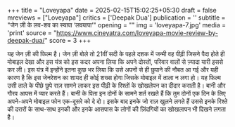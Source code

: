 +++
title = "Loveyapa"
date = 2025-02-15T15:02:25+05:30
draft = false
mreviews = ["Loveyapa"]
critics = ['Deepak Dua']
publication = ''
subtitle = "जेन ज़ी के लव-शव का स्यापा ‘लवयापा’"
opening = ""
img = 'loveyapa-7.jpg'
media = 'print'
source = "https://www.cineyatra.com/loveyapa-movie-review-by-deepak-dua/"
score = 3
+++

यह जेन ज़ी की फिल्म है। जेन ज़ी बोले तो 21वीं सदी के पहले दशक में जन्मी वह पीढ़ी जिसने पैदा होते ही मोबाइल देखा और इस यंत्र को इस कदर अपना लिया कि अपने दोस्तों, परिवार वालों से ज़्यादा यारी इससे कर ली। इस यंत्र में इन्होंने इतना कुछ भर लिया कि उसे अपनों से ही छुपाने की नौबत आ गई और यही कारण है कि इस जेनरेशन का शायद ही कोई शख्स होगा जिसके मोबाइल में ताला न लगा हो। यह फिल्म उसी ताले के पीछे छुपे राज़ सामने लाकर इस पीढ़ी के रिश्तों के खोखलेपन का दीदार कराती है। बानी और गौरव आपस में प्यार करते हैं। बानी के पिता इन दोनों के सामने शर्त रखते हैं कि तुम दोनों एक दिन के लिए अपने-अपने मोबाइल फोन एक-दूसरे को दे दो। इसके बाद इनके जो राज़ खुलने लगते हैं उससे इनके रिश्ते की दरारों के साथ-साथ इनकी और इनके आसपास के लोगों की ज़िंदगियों का खोखलापन भी दिखने लगता है।
